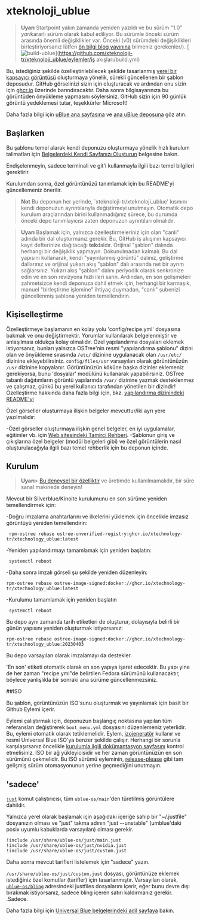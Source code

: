 # xteknoloji_ublue

> **Uyarı**
> Startpoint yakın zamanda yeniden yazıldı ve bu sürüm "1.0" *yarı*kararlı sürüm olarak kabul ediliyor.
> Bu sürümle önceki sürüm arasında önemli değişiklikler var.
> Önceki (v0) sürümdeki değişiklikleri birleştiriyorsanız lütfen [ön bilgi blog yayınına](https://universal-blue.org/blog/2023/09/02/startingpoint-rewrite-heads-bakın) bilmeniz gerekenler/).
[![build-ublue](https://github.com/xteknoloji-tr/xteknoloji_ublue/actions/workflows/build.yml/badge.svg)](https://github.com/xteknoloji-tr/xteknoloji_ublue/eylemler/iş akışları/build.yml)

Bu, istediğiniz şekilde özelleştirilebilecek şekilde tasarlanmış [yerel bir kapsayıcı görüntüsü](https://fedoraproject.org/wiki/Changes/OstreeNativeContainerStable) oluşturmaya yönelik, sürekli güncellenen bir şablon deposudur. GitHub görselinizi sizin için oluşturacak ve ardından onu sizin için [ghcr.io](https://github.com/features/packages) üzerinde barındıracaktır. Daha sonra bilgisayarınıza bu görüntüden önyükleme yapmasını söylersiniz. GitHub sizin için 90 günlük görüntü yedeklemesi tutar, teşekkürler Microsoft!

Daha fazla bilgi için [uBlue ana sayfasına](https://universal-blue.org/) ve [ana uBlue deposuna](https://github.com/ublue-os/main/) göz atın.

## Başlarken

Bu şablonu temel alarak kendi deponuzu oluşturmaya yönelik hızlı kurulum talimatları için [Belgelerdeki Kendi Sayfanızı Oluşturun](https://universal-blue.org/tinker/make-your-own/) belgesine bakın.

Endişelenmeyin, sadece terminali ve git'i kullanmayla ilgili bazı temel bilgileri gerektirir.

Kurulumdan sonra, özel görüntünüzü tanımlamak için bu README'yi güncellemeniz önerilir.

> **Not**
> Bu deponun her yerinde, `xteknoloji-tr/xteknoloji_ublue' kısmını kendi deponuzun ayrıntılarıyla değiştirmeyi unutmayın. Otomatik depo kurulum araçlarından birini kullanmadığınız sürece, bu durumda önceki depo tanımlayıcısı zaten deponuzun ayrıntıları olmalıdır.

> **Uyarı**
> Başlamak için, yalnızca özelleştirmeleriniz için olan "canlı" adında bir dal oluşturmanız gerekir. Bu, GitHub iş akışının kapsayıcı kayıt defterinize dağıtacağı **tek**daldır. Orijinal "şablon" dalında herhangi bir değişiklik yapmayın. Dokunulmadan kalmalı. Bu dal yapısını kullanarak, kendi "yayınlanmış görüntü" dalınız, geliştirme dallarınız ve orijinal yukarı akış "şablon" dalı arasında net bir ayrım sağlarsınız. Yukarı akış "şablon" dalını periyodik olarak senkronize edin ve en son revizyona hızlı ileri sarın. Ardından, en son gelişmeleri zahmetsizce kendi deponuza dahil etmek için, herhangi bir karmaşık, manuel "birleştirme işlemine" ihtiyaç duymadan, "canlı" şubenizi güncellenmiş şablona yeniden temellendirin.

## Kişiselleştirme

Özelleştirmeye başlamanın en kolay yolu 'config/recipe.yml' dosyasına bakmak ve onu değiştirmektir. Yorumlar kullanılarak belgelenmiştir ve anlaşılması oldukça kolay olmalıdır.
Özel yapılandırma dosyaları eklemek istiyorsanız, bunları yalnızca OSTree'nin resmi "yapılandırma şablonu" dizini olan ve önyükleme sırasında `/etc/` dizinine uygulanacak olan `/usr/etc/` dizinine ekleyebilirsiniz. `config/files/usr` varsayılan olarak görüntünüzün `/usr` dizinine kopyalanır. Görüntünüzün köküne başka dizinler eklemeniz gerekiyorsa, bunu 'dosyalar' modülünü kullanarak yapabilirsiniz. OSTree tabanlı dağıtımların görüntü yapılarında `/var/` dizinine yazmak desteklenmez ve çalışmaz, çünkü bu yerel kullanıcı tarafından yönetilen bir dizindir!
Özelleştirme hakkında daha fazla bilgi için, bkz. [yapılandırma dizinindeki README'yi](config/README.md)

Özel görseller oluşturmaya ilişkin belgeler mevcuttur/iki ayrı yere yazılmalıdır:

-Özel görseller oluşturmaya ilişkin genel belgeler, en iyi uygulamalar, eğitimler vb. için [Web sitesindeki Tamirci Rehberi](https://universal-blue.org/tinker/make-your-own/).
-Şablonun giriş ve çıkışlarına özel belgeler (modül belgeleri gibi) ve özel görüntülerin nasıl oluşturulacağıyla ilgili bazı temel rehberlik için bu deponun içinde.

## Kurulum

> **Uyarı**> [Bu deneysel bir özelliktir](https://www.fedoraproject.org/wiki/Changes/OstreeNativeContainerStable) ve üretimde kullanılmamalıdır, bir süre sanal makinede deneyin!

Mevcut bir Silverblue/Kinoite kurulumunu en son sürüme yeniden temellendirmek için:

-Doğru imzalama anahtarlarını ve ilkelerini yüklemek için öncelikle imzasız görüntüyü yeniden temellendirin:

 ```
  rpm-ostree rebase ostree-unverified-registry:ghcr.io/xtechnology-tr/xtechnology_ublue:latest
  ```
  
-Yeniden yapılandırmayı tamamlamak için yeniden başlatın:
 ```
  systemctl reboot
  ```
-Daha sonra imzalı görseli şu şekilde yeniden düzenleyin:
  ```
  rpm-ostree rebase ostree-image-signed:docker://ghcr.io/xtechnology-tr/xtechnology_ublue:latest
  ```
-Kurulumu tamamlamak için yeniden başlatın
 ```
  systemctl reboot
  ```

Bu depo aynı zamanda tarih etiketleri de oluşturur, dolayısıyla belirli bir günün yapısını yeniden oluşturmak istiyorsanız:

```
rpm-ostree rebase ostree-image-signed:docker://ghcr.io/xtechnology-tr/xtechnology_ublue:20230403
```

Bu depo varsayılan olarak imzalamayı da destekler.

'En son' etiketi otomatik olarak en son yapıya işaret edecektir. Bu yapı yine de her zaman "recipe.yml"de belirtilen Fedora sürümünü kullanacaktır, böylece yanlışlıkla bir sonraki ana sürüme güncellenmezsiniz.

##ISO

Bu şablon, görüntünüzün ISO'sunu oluşturmak ve yayınlamak için basit bir Github Eylemi içerir.

Eylemi çalıştırmak için, deponuzun başlangıç ​​noktasına yapılan tüm referansları değiştirerek `boot_menu.yml` dosyasını düzenlemeniz yeterlidir. Bu, eylemi otomatik olarak tetiklemelidir.
Eylem, [izojeneratör](https://github.com/ublue-os/isogenerator) kullanır ve resmi Universal Blue ISO'ya benzer şekilde çalışır. Herhangi bir sorunla karşılaşırsanız öncelikle [kurulumla ilgili dokümantasyon sayfasını](https://universal-blue.org/installation/) kontrol etmelisiniz. ISO bir ağ yükleyicisidir ve her zaman görüntünüzün en son sürümünü çekmelidir.
Bu ISO sürümü eyleminin, [release-please](https://github.com/googleapis/release-please) gibi tam gelişmiş sürüm otomasyonunun yerine geçmediğini unutmayın.

## 'sadece'

[`just`](https://just.systems/) komut çalıştırıcısı, tüm `ublue-os/main`'den türetilmiş görüntülere dahildir.

Yalnızca yerel olarak başlamak için aşağıdaki içeriğe sahip bir "~/.justfile" dosyanızın olması ve "just" takma adının "just --unstable" (umblue'daki posix uyumlu kabuklarda varsayılan) olması gerekir.
```
!include /usr/share/ublue-os/just/main.just
!include /usr/share/ublue-os/just/nvidia.just
!include /usr/share/ublue-os/just/custom.just
```

Daha sonra mevcut tarifleri listelemek için "sadece" yazın.

`/usr/share/ublue-os/just/custom.just` dosyası, görüntünüze eklemek istediğiniz özel komutlar (tarifler) için tasarlanmıştır. Varsayılan olarak, [`ublue-os/bling`](https://github.com/ublue-os/bling) adresindeki justfiles dosyalarını içerir, eğer bunu devre dışı bırakmak istiyorsanız, sadece bling içeren satırı kaldırmanız gerekir. .Sadece.

Daha fazla bilgi için [Universal Blue belgelerindeki adil sayfaya](https://universal-blue.org/guide/just/) bakın.
